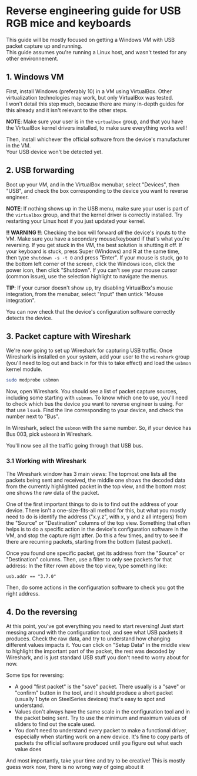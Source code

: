 # Reverse engineering guide for USB RGB mice and keyboards

This guide will be mostly focused on getting a Windows VM with USB packet capture
up and running.  
This guide assumes you're running a Linux host, and wasn't tested for any other
environnement.

## 1. Windows VM

First, install Windows (preferably 10) in a VM using VirtualBox. Other virtualization
technologies may work, but only VirtualBox was tested.  
I won't detail this step much, because there are many in-depth guides for this already
and it isn't relevant to the other steps.

**NOTE**: Make sure your user is in the `virtualbox` group, and that you have the
VirtualBox kernel drivers installed, to make sure everything works well!

Then, install whichever the official software from the device's manufacturer in the VM.  
Your USB device won't be detected yet.

## 2. USB forwarding

Boot up your VM, and in the VirtualBox menubar, select "Devices", then "USB", and check the
box corresponding to the device you want to reverse engineer.

**NOTE**: If nothing shows up in the USB menu, make sure your user is part of the
`virtualbox` group, and that the kernel driver is correctly installed. Try restarting your
Linux host if you just updated your kernel.

**!! WARNING !!**: Checking the box will forward *all* the device's inputs to the VM. Make
sure you have a secondary mouse/keyboard if that's what you're reversing. If you get
stuck in the VM, the best solution is shutting it off. If your keyboard is stuck, press
Super (Windows) and R at the same time, then type `shutdown -s -t 0` and press "Enter".
If your mouse is stuck, go to the bottom left corner of the screen, click the Windows
icon, click the power icon, then click "Shutdown". If you can't see your mouse cursor
(common issue), use the selection highlight to navigate the menus.

**TIP**: If your cursor doesn't show up, try disabling VirtualBox's mouse integration,
from the menubar, select "Input" then untick "Mouse integration".

You can now check that the device's configuration software correctly detects the device.

## 3. Packet capture with Wireshark

We're now going to set up Wireshark for capturing USB traffic. Once Wireshark is installed
on your system, add your user to the `wireshark` group (you'll need to log out and back in
for this to take effect) and load the `usbmon` kernel module.

```bash
sudo modprobe usbmon
```

Now, open Wireshark. You should see a list of packet capture sources, including some
starting with `usbmon`. To know which one to use, you'll need to check which bus
the device you want to reverse engineer is using. For that use `lsusb`. Find the line
corresponding to your device, and check the number next to "Bus".

In Wireshark, select the `usbmon` with the same number. So, if your device has Bus 003,
pick `usbmon3` in Wireshark.

You'll now see all the traffic going through that USB bus.

### 3.1 Working with Wireshark

The Wireshark window has 3 main views: The topmost one lists all the packets being sent
and received, the middle one shows the decoded data from the currently highlighted packet
in the top view, and the bottom most one shows the raw data of the packet.

One of the first important things to do is to find out the address of your device. There
isn't a one-size-fits-all method for this, but what you mostly need to do is identify
the address ("x.y.z", with x, y and z all integers) from the "Source" or "Destination"
columns of the top view. Something that often helps is to do a specific action in the
device's configuration software in the VM, and stop the capture right after. Do this a few
times, and try to see if there are recurring packets, starting from the bottom (latest packet).

Once you found one specific packet, get its address from the "Source" or "Destination" columns.
Then, use a filter to only see packets for that address: In the filter rown above the top view,
type something like:

```
usb.addr == "3.7.0"
```

Then, do some actions in the configuration software to check you got the right address.

## 4. Do the reversing

At this point, you've got everything you need to start reversing! Just start messing around
with the configuration tool, and see what USB packets it produces. Check the raw data, and
try to understand how changing different values impacts it. You can click on "Setup Data" in
the middle view to highlight the important part of the packet, the rest was decoded by Wireshark,
and is just standard USB stuff you don't need to worry about for now.

Some tips for reversing:

* A good "first packet" is the "save" packet. There usually is a "save" or "confirm" button in
  the tool, and it should produce a short packet (usually 1 byte on SteelSeries devices) that's
  easy to spot and understand.
* Values don't always have the same scale in the configuration tool and in the packet being sent.
  Try to use the minimum and maximum values of sliders to find out the scale used.
* You don't need to understand every packet to make a functional driver, especially when starting
  work on a new device. It's fine to copy parts of packets the official software produced until
  you figure out what each value does

And most importantly, take your time and try to be creative! This is mostly guess work now, there is
no wrong way of going about it
